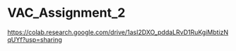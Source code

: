 # VAC_Assignment_2

https://colab.research.google.com/drive/1asI2DXO_pddaLRvD1RuKgiMbtizNqUYf?usp=sharing
